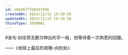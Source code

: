 ```yaml
---
id: e964677fdb657b0b
createdAt: 2024/12/15 19:39:56
updatedAt: 2024/12/15 19:39:56
thinoType: JOURNAL
---
```

#金句 如往常无数次伸出的手一般，他等待着一次熟悉的回握。

——《地球上最后的夜晚-向别处》